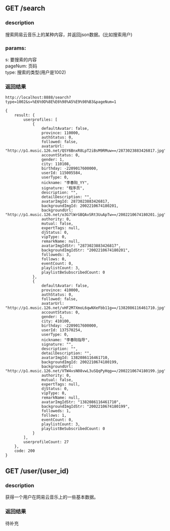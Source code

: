 ##  GET /search

### description

搜索网易云音乐上的某种内容，并返回json数据。(比如搜索用户)

### params:

s: 要搜索的内容  
pageNum: 页码  
type: 搜索的类型(用户是1002)

### 返回结果


	http://localhost:8888/search?type=1002&s=%E6%9D%8E%E6%98%A5%E9%98%B3&pageNum=1

	{
		result: {
			userprofiles: [
				{
					defaultAvatar: false,
					province: 110000,
					authStatus: 0,
					followed: false,
					avatarUrl: "http://p1.music.126.net/QSY6BnxR8LpT2iBsM9RMuw==/2873023883426817.jpg",
					accountStatus: 0,
					gender: 1,
					city: 110108,
					birthday: -2209017600000,
					userId: 115005584,
					userType: 0,
					nickname: "李春阳_YY",
					signature: "程序员",
					description: "",
					detailDescription: "",
					avatarImgId: 2873023883426817,
					backgroundImgId: 2002210674180201,
					backgroundUrl: "http://p1.music.126.net/o3G7lWrGBQAvSRt3UuApTw==/2002210674180201.jpg",
					authority: 0,
					mutual: false,
					expertTags: null,
					djStatus: 0,
					vipType: 0,
					remarkName: null,
					avatarImgIdStr: "2873023883426817",
					backgroundImgIdStr: "2002210674180201",
					followeds: 3,
					follows: 0,
					eventCount: 0,
					playlistCount: 3,
					playlistBeSubscribedCount: 0
				},
				{
					defaultAvatar: false,
					province: 410000,
					authStatus: 0,
					followed: false,
					avatarUrl: "http://p1.music.126.net/vHF2M7XmoL6qwNXeFbb11g==/1382086116461710.jpg",
					accountStatus: 0,
					gender: 1,
					city: 410100,
					birthday: -2209017600000,
					userId: 137570254,
					userType: 0,
					nickname: "李春阳指导",
					signature: "",
					description: "",
					detailDescription: "",
					avatarImgId: 1382086116461710,
					backgroundImgId: 2002210674180199,
					backgroundUrl: "http://p1.music.126.net/VTW4vsN08vwL3uSQqPyHqg==/2002210674180199.jpg",
					authority: 0,
					mutual: false,
					expertTags: null,
					djStatus: 0,
					vipType: 0,
					remarkName: null,
					avatarImgIdStr: "1382086116461710",
					backgroundImgIdStr: "2002210674180199",
					followeds: 1,
					follows: 1,
					eventCount: 0,
					playlistCount: 3,
					playlistBeSubscribedCount: 0
				}
			],
			userprofileCount: 27
		},
		code: 200
	}


## GET /user/(user_id)

### description

获得一个用户在网易云音乐上的一些基本数据。

### 返回结果

待补充
